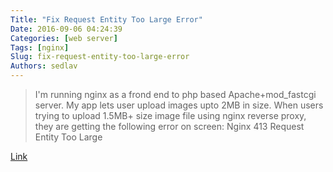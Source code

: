 ```yaml
---
Title: "Fix Request Entity Too Large Error"
Date: 2016-09-06 04:24:39
Categories: [web server]
Tags: [nginx]
Slug: fix-request-entity-too-large-error
Authors: sedlav
---
```


> I'm running nginx as a frond end to php based Apache+mod_fastcgi server. My app lets user upload images upto 2MB in size. When users trying to upload 1.5MB+ size image file using nginx reverse proxy, they are getting the following error on screen: Nginx 413 Request Entity Too Large

[Link](http://www.cyberciti.biz/faq/linux-unix-bsd-nginx-413-request-entity-too-large/)
